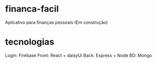 # financa-facil
Aplicativo para finanças pessoais (Em construção)

# tecnologias
Login: Firebase
Front: React + daisyUi
Back: Express + Node
BD: Mongo
